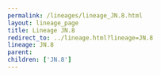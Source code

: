 ```yaml
---
permalink: /lineages/lineage_JN.8.html
layout: lineage_page
title: Lineage JN.8
redirect_to: ../lineage.html?lineage=JN.8
lineage: JN.8
parent: 
children: ['JN.8']
---
```

